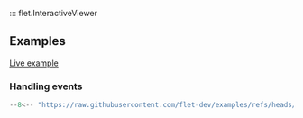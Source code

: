 ::: flet.InteractiveViewer

## Examples

[Live example](https://flet-controls-gallery.fly.dev/utility/interactiveviewer)

### Handling events

```python
--8<-- "https://raw.githubusercontent.com/flet-dev/examples/refs/heads/v1-docs/python/controls/interactive-viewer/handling-events.py"
```

